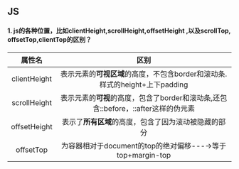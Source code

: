 ## JS
####  1. js的各种位置，比如clientHeight,scrollHeight,offsetHeight ,以及scrollTop, offsetTop,clientTop的区别？ 

属性名|区别
:---:|:--:
clientHeight|表示元素的**可视区域**的高度，不包含border和滚动条.样式的height+上下padding
scrollHeight|表示元素的**可视**的高度，包含了border和滚动条,还包含::before，::after这样的伪元素
offsetHeight|表示了**所有区域**的高度，包含了因为滚动被隐藏的部分
offsetTop   |为容器相对于document的top的绝对偏移---→等于top+margin-top



